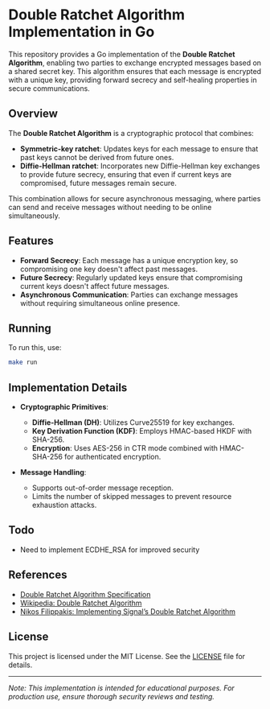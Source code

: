 # Double Ratchet Algorithm Implementation in Go

This repository provides a Go implementation of the **Double Ratchet Algorithm**, enabling two parties to exchange encrypted messages based on a shared secret key. This algorithm ensures that each message is encrypted with a unique key, providing forward secrecy and self-healing properties in secure communications.

## Overview

The **Double Ratchet Algorithm** is a cryptographic protocol that combines:

- **Symmetric-key ratchet**: Updates keys for each message to ensure that past keys cannot be derived from future ones.
- **Diffie-Hellman ratchet**: Incorporates new Diffie-Hellman key exchanges to provide future secrecy, ensuring that even if current keys are compromised, future messages remain secure.

This combination allows for secure asynchronous messaging, where parties can send and receive messages without needing to be online simultaneously.

## Features

- **Forward Secrecy**: Each message has a unique encryption key, so compromising one key doesn't affect past messages.
- **Future Secrecy**: Regularly updated keys ensure that compromising current keys doesn't affect future messages.
- **Asynchronous Communication**: Parties can exchange messages without requiring simultaneous online presence.

## Running

To run this, use:

```bash
make run
```

## Implementation Details

- **Cryptographic Primitives**:
  - **Diffie-Hellman (DH)**: Utilizes Curve25519 for key exchanges.
  - **Key Derivation Function (KDF)**: Employs HMAC-based HKDF with SHA-256.
  - **Encryption**: Uses AES-256 in CTR mode combined with HMAC-SHA-256 for authenticated encryption.

- **Message Handling**:
  - Supports out-of-order message reception.
  - Limits the number of skipped messages to prevent resource exhaustion attacks.

## Todo

- Need to implement ECDHE_RSA for improved security

## References

- [Double Ratchet Algorithm Specification](https://signal.org/docs/specifications/doubleratchet/)
- [Wikipedia: Double Ratchet Algorithm](https://en.wikipedia.org/wiki/Double_Ratchet_Algorithm)
- [Nikos Filippakis: Implementing Signal’s Double Ratchet Algorithm](https://nfil.dev/coding/encryption/python/double-ratchet-example/)

## License

This project is licensed under the MIT License. See the [LICENSE](LICENSE) file for details.

---

*Note: This implementation is intended for educational purposes. For production use, ensure thorough security reviews and testing.*
